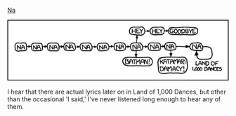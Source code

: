 [Na](https://xkcd.com/851)

![Na](./random_comic.png)

I hear that there are actual lyrics later on in Land of 1,000 Dances, but other than the occasional 'I said,' I've never listened long enough to hear any of them.

